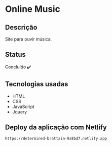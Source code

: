# Online Music
## Descrição
Site para ouvir música.

## Status
Concluído :heavy_check_mark:

## Tecnologias usadas
- HTML
- CSS
- JavaScript
- Jquery

## Deploy da aplicação com Netlify
```
https://determined-brattain-9a8bd7.netlify.app
```
